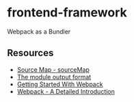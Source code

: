 # frontend-framework

Webpack as a Bundler


## Resources
- [Source Map - sourceMap](https://www.typescriptlang.org/tsconfig/#sourceMap)
- [The module output format](https://www.typescriptlang.org/docs/handbook/modules/theory.html#the-module-output-format)
- [Getting Started With Webpack](https://www.smashingmagazine.com/2021/06/getting-started-webpack/)
- [Webpack - A Detailed Introduction](https://www.smashingmagazine.com/2017/02/a-detailed-introduction-to-webpack/)
